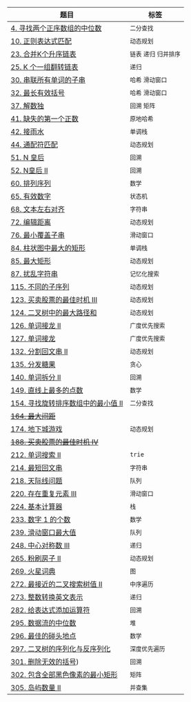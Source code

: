 | 题目  |  标签 |
| ------------- | ------------- |
| [4. 寻找两个正序数组的中位数](src/median-of-two-sorted-arrays/median-of-two-sorted-arrays.md)  | `二分查找`  |
| [10. 正则表达式匹配](src/regular-expression-matching/regular-expression-matching.md)  | `动态规划`  |
| [23. 合并K个升序链表](src/merge-k-sorted-lists/merge-k-sorted-lists.md)  | `链表` `递归`  `归并排序`  |
| [25. K 个一组翻转链表](src/reverse-nodes-in-k-group/reverse-nodes-in-k-group.md)  | `递归`  |
| [30. 串联所有单词的子串](src/substring-with-concatenation-of-all-words/substring-with-concatenation-of-all-words.md)  | `哈希` `滑动窗口`  |
| [32. 最长有效括号](src/longest-valid-parentheses/longest-valid-parentheses.md) | `哈希` `滑动窗口`  |
| [37. 解数独](src/sudoku-solver/sudoku-solver.md) | `回溯` `矩阵`  |
| [41. 缺失的第一个正数](src/first-missing-positive/first-missing-positive.md) | `原地哈希`  |
| [42. 接雨水](src/trapping-rain-water/trapping-rain-water.md) | `单调栈`  |
| [44. 通配符匹配](src/wildcard-matching/wildcard-matching.md) | `动态规划`  |
| [51. N 皇后](src/n-queens/n-queens.md) | `回溯`  |
| [52. N皇后 II](src/n-queens-ii/n-queens-ii.md) | `回溯`  |
| [60. 排列序列](src/permutation-sequence/permutation-sequence.md) | `数学`  |
| [65. 有效数字](src/valid-number/valid-number.md) | `状态机`  |
| [68. 文本左右对齐](src/text-justification/text-justification.md) | `字符串`  |
| [72. 编辑距离](src/edit-distance/edit-distance.md) | `动态规划`  |
| [76. 最小覆盖子串](src/minimum-window-substring/minimum-window-substring.md) | `滑动窗口`  |
| [84. 柱状图中最大的矩形](src/largest-rectangle-in-histogram/largest-rectangle-in-histogram.md) | `单调栈`  |
| [85. 最大矩形](src/maximal-rectangle/maximal-rectangle.md) | `动态规划`  |
| [87. 扰乱字符串](src/scramble-string/scramble-string.md) | `记忆化搜索`  |
| [115. 不同的子序列](src/distinct-subsequences/distinct-subsequences.md) | `动态规划`  |
| [123. 买卖股票的最佳时机 III](src/best-time-to-buy-and-sell-stock-iii/best-time-to-buy-and-sell-stock-iii.md) | `动态规划`  |
| [124. 二叉树中的最大路径和](src/binary-tree-maximum-path-sum/binary-tree-maximum-path-sum.md) | `动态规划`  |
| [126. 单词接龙 II](src/word-ladder-ii/word-ladder-ii.md) | `广度优先搜索`  |
| [127. 单词接龙](src/word-ladder/word-ladder.md) | `广度优先搜索`  |
| [132. 分割回文串 II](src/palindrome-partitioning-ii/palindrome-partitioning-ii.md) | `动态规划`  |
| [135. 分发糖果](src/candy/candy.md) | `贪心`  |
| [140. 单词拆分 II](src/word-break-ii/word-break-ii.md) | `回溯`  |
| [149. 直线上最多的点数](src/max-points-on-a-line/max-points-on-a-line.md) | `数学`  |
| [154. 寻找旋转排序数组中的最小值 II](src/find-minimum-in-rotated-sorted-array-ii/find-minimum-in-rotated-sorted-array-ii.md) | `二分查找`  |
| [~~164. 最大间距~~](src/maximum-gap/maximum-gap.md) |   |
| [174. 地下城游戏](src/dungeon-game/dungeon-game.md) | `动态规划` |
| [~~188. 买卖股票的最佳时机 IV~~](src/best-time-to-buy-and-sell-stock-iv/best-time-to-buy-and-sell-stock-iv.md) |  |
| [212. 单词搜索 II](src/word-search-ii/word-search-ii.md) | `trie` |
| [214. 最短回文串](src/shortest-palindrome/shortest-palindrome.md) | `字符串` |
| [218. 天际线问题](src/the-skyline-problem/the-skyline-problem.md) | `队列` |
| [220. 存在重复元素 III](src/contains-duplicate-iii/contains-duplicate-iii.md) | `滑动窗口` |
| [224. 基本计算器](src/basic-calculator/basic-calculator.md) | `栈` |
| [233. 数字 1 的个数](src/number-of-digit-one/number-of-digit-one.md) | `数学` |
| [239. 滑动窗口最大值](src/sliding-window-maximum/sliding-window-maximum.md) | `队列` |
| [248. 中心对称数 III](src/strobogrammatic-number-iii/strobogrammatic-number-iii.md) | `递归` |
| [265. 粉刷房子 II](src/paint-house-ii/paint-house-ii.md) | `动态规划` |
| [269. 火星词典](src/alien-dictionary/alien-dictionary.md) | `图` |
| [272. 最接近的二叉搜索树值 II](src/closest-binary-search-tree-value-ii/closest-binary-search-tree-value-ii.md) | `中序遍历` |
| [273. 整数转换英文表示](src/integer-to-english-words/integer-to-english-words.md) | `递归` |
| [282. 给表达式添加运算符](src/expression-add-operators/expression-add-operators.md) | `回溯` |
| [295. 数据流的中位数](src/find-median-from-data-stream/find-median-from-data-stream.md) | `堆` |
| [296. 最佳的碰头地点](src/best-meeting-point/best-meeting-point.md) | `数学` |
| [297. 二叉树的序列化与反序列化](src/serialize-and-deserialize-binary-tree/serialize-and-deserialize-binary-tree.md) | `深度优先遍历` |
| [301. 删除无效的括号](src/remove-invalid-parentheses/remove-invalid-parentheses.md)) | `回溯` |
| [302. 包含全部黑色像素的最小矩形](src/smallest-rectangle-enclosing-black-pixels/smallest-rectangle-enclosing-black-pixels.md) | `矩阵` |
| [305. 岛屿数量 II](src/number-of-islands-ii/number-of-islands-ii.md) | `并查集` |
